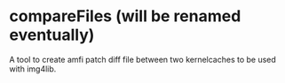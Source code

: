 # compareFiles (will be renamed eventually)

A tool to create amfi patch diff file between two kernelcaches to be used with img4lib.
